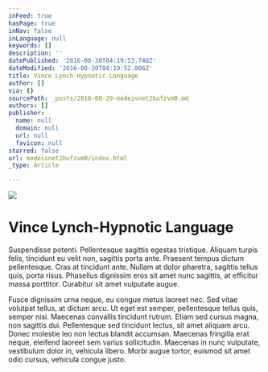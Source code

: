 ```yaml
---
inFeed: true
hasPage: true
inNav: false
inLanguage: null
keywords: []
description: ''
datePublished: '2016-08-30T04:19:53.740Z'
dateModified: '2016-08-30T04:19:52.806Z'
title: Vince Lynch-Hypnotic Language
author: []
via: {}
sourcePath: _posts/2016-08-29-modeisnet2bufzvm0.md
authors: []
publisher:
  name: null
  domain: null
  url: null
  favicon: null
starred: false
url: modeisnet2bufzvm0/index.html
_type: Article

---
```

![](https://the-grid-user-content.s3-us-west-2.amazonaws.com/8969aa3b-6ce9-49f7-aec2-e9563715bfa9.jpg)

# Vince Lynch-Hypnotic Language

Suspendisse potenti. Pellentesque sagittis egestas tristique. Aliquam turpis felis, tincidunt eu velit non, sagittis porta ante. Praesent tempus dictum pellentesque. Cras at tincidunt ante. Nullam at dolor pharetra, sagittis tellus quis, porta risus. Phasellus dignissim eros sit amet nunc sagittis, at efficitur massa porttitor. Curabitur sit amet vulputate augue.

Fusce dignissim urna neque, eu congue metus laoreet nec. Sed vitae volutpat tellus, at dictum arcu. Ut eget est semper, pellentesque tellus quis, semper nisi. Maecenas convallis tincidunt rutrum. Etiam sed cursus magna, non sagittis dui. Pellentesque sed tincidunt lectus, sit amet aliquam arcu. Donec molestie leo non lectus blandit accumsan. Maecenas fringilla erat neque, eleifend laoreet sem varius sollicitudin. Maecenas in nunc vulputate, vestibulum dolor in, vehicula libero. Morbi augue tortor, euismod sit amet odio cursus, vehicula congue justo.